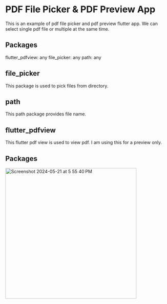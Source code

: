 # PDF File Picker & PDF Preview App

This is an example of pdf file picker and pdf preview flutter app. We can select single pdf file or multiple at the same time.

## Packages

  flutter_pdfview: any
  file_picker: any
  path: any

## file_picker
This package is used to pick files from directory.

## path
This path package provides file name.

## flutter_pdfview
This flutter pdf view is used to view pdf. I am using this for a preview only.



## Packages

<img width="409" alt="Screenshot 2024-05-21 at 5 55 40 PM" src="https://github.com/faizanShoukat55/file_picker_flutter/assets/37035175/d78bbd58-f9e8-4ac8-8e08-70f4d97aeb9c">
